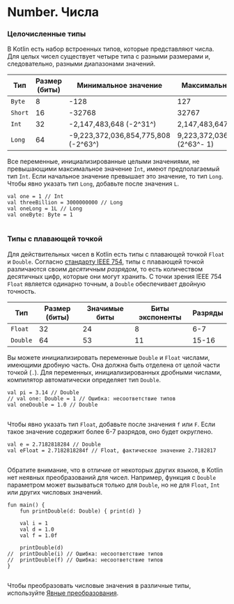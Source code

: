 # Number. Числа

### Целочисленные типы

В Kotlin есть набор встроенных типов, которые представляют числа. Для целых чисел существует четыре типа с разными размерами и, следовательно, разными диапазонами значений.


| Тип  | Размер (биты) | Минимальное значение | Максимальное значение |
| ------- | ----------------------- | --------------------------------------- | ----------------------------------------- |
| `Byte`  | 8                       | -128                                    | 127                                       |
| `Short` | 16                      | -32768                                  | 32767                                     |
| `Int`   | 32                      | -2,147,483,648 (-2^31^)                 | 2,147,483,647 (2^31^- 1)                  |
| `Long`  | 64                      | -9,223,372,036,854,775,808 (-2^63^)     | 9,223,372,036,854,775,807 (2^63^- 1)      |

Все переменные, инициализированные целыми значениями, не превышающими максимальное значение `Int`, имеют предполагаемый тип `Int`. Если начальное значение превышает это значение, то тип `Long`. Чтобы явно указать тип `Long`, добавьте после значения `L`.

```
val one = 1 // Int
val threeBillion = 3000000000 // Long
val oneLong = 1L // Long
val oneByte: Byte = 1
```

![](data:image/gif;base64,R0lGODlhAQABAPABAP///wAAACH5BAEKAAAALAAAAAABAAEAAAICRAEAOw==)![](data:image/gif;base64,R0lGODlhAQABAPABAP///wAAACH5BAEKAAAALAAAAAABAAEAAAICRAEAOw== "Click and drag to move")

### Типы с плавающей точкой

Для действительных чисел в Kotlin есть типы с плавающей точкой `Float` и `Double`. Согласно [стандарту IEEE 754](https://en.wikipedia.org/wiki/IEEE_754), типы с плавающей точкой различаются своим *десятичным разрядом*, то есть количеством десятичных цифр, которые они могут хранить. С точки зрения IEEE 754 `Float` является одинарно точным, а `Double` обеспечивает двойную точность.


| Тип   | Размер (биты) | Значимые биты | Биты экспоненты | Разряды |
| -------- | ----------------------- | ------------------------- | ----------------------------- | -------------- |
| `Float`  | 32                      | 24                        | 8                             | 6-7            |
| `Double` | 64                      | 53                        | 11                            | 15-16          |

Вы можете инициализировать переменные `Double` и `Float` числами, имеющими дробную часть. Она должна быть отделена от целой части точкой (`.`). Для переменных, инициализированных дробными числами, компилятор автоматически определяет тип `Double`.

```
val pi = 3.14 // Double
// val one: Double = 1 // Ошибка: несоответствие типов
val oneDouble = 1.0 // Double
```

![](data:image/gif;base64,R0lGODlhAQABAPABAP///wAAACH5BAEKAAAALAAAAAABAAEAAAICRAEAOw==)![](data:image/gif;base64,R0lGODlhAQABAPABAP///wAAACH5BAEKAAAALAAAAAABAAEAAAICRAEAOw== "Click and drag to move")

Чтобы явно указать тип `Float`, добавьте после значения `f` или `F`. Если такое значение содержит более 6-7 разрядов, оно будет округлено.

```
val e = 2.7182818284 // Double
val eFloat = 2.7182818284f // Float, фактическое значение 2.7182817
```

![](data:image/gif;base64,R0lGODlhAQABAPABAP///wAAACH5BAEKAAAALAAAAAABAAEAAAICRAEAOw==)![](data:image/gif;base64,R0lGODlhAQABAPABAP///wAAACH5BAEKAAAALAAAAAABAAEAAAICRAEAOw== "Click and drag to move")

Обратите внимание, что в отличие от некоторых других языков, в Kotlin нет неявных преобразований для чисел. Например, функция с `Double` параметром может вызываться только для `Double`, но не для `Float`, `Int` или других числовых значений.

```
fun main() {
    fun printDouble(d: Double) { print(d) }

    val i = 1  
    val d = 1.0
    val f = 1.0f 

    printDouble(d)
//  printDouble(i) // Ошибка: несоответствие типов
//  printDouble(f) // Ошибка: несоответствие типов
}
```

![](data:image/gif;base64,R0lGODlhAQABAPABAP///wAAACH5BAEKAAAALAAAAAABAAEAAAICRAEAOw==)![](data:image/gif;base64,R0lGODlhAQABAPABAP///wAAACH5BAEKAAAALAAAAAABAAEAAAICRAEAOw== "Click and drag to move")

Чтобы преобразовать числовые значения в различные типы, используйте [Явные преобразования](https://kotlinlang.ru/docs/basic-types.html#explicit-conversions).
